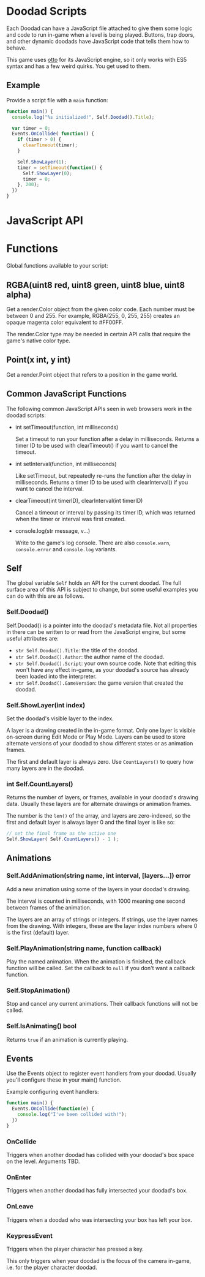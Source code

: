 # Doodad Scripts

Each Doodad can have a JavaScript file attached to give them some logic and code
to run in-game when a level is being played. Buttons, trap doors, and other
dynamic doodads have JavaScript code that tells them how to behave.

This game uses [otto](https://github.com/robertkrimen/otto) for its JavaScript
engine, so it only works with ES5 syntax and has a few weird quirks. You get
used to them.

## Example

Provide a script file with a `main` function:

```javascript
function main() {
  console.log("%s initialized!", Self.Doodad().Title);

  var timer = 0;
  Events.OnCollide( function() {
    if (timer > 0) {
      clearTimeout(timer);
    }

    Self.ShowLayer(1);
    timer = setTimeout(function() {
      Self.ShowLayer(0);
      timer = 0;
    }, 200);
  })
}
```

# JavaScript API

# Functions

Global functions available to your script:

## RGBA(uint8 red, uint8 green, uint8 blue, uint8 alpha)

Get a render.Color object from the given color code. Each number
must be between 0 and 255. For example, RGBA(255, 0, 255, 255)
creates an opaque magenta color equivalent to #FF00FF.

The render.Color type may be needed in certain API calls that
require the game's native color type.

## Point(x int, y int)

Get a render.Point object that refers to a position in the game
world.

## Common JavaScript Functions

The following common JavaScript APIs seen in web browsers work
in the doodad scripts:

* int setTimeout(function, int milliseconds)

  Set a timeout to run your function after a delay in
  milliseconds. Returns a timer ID to be used with
  clearTimeout() if you want to cancel the timeout.

* int setInterval(function, int milliseconds)

  Like setTimeout, but repeatedly re-runs the function after
  the delay in milliseconds. Returns a timer ID to be used
  with clearInterval() if you want to cancel the interval.

* clearTimeout(int timerID), clearInterval(int timerID)

  Cancel a timeout or interval by passing its timer ID, which
  was returned when the timer or interval was first created.

* console.log(str message, v...)

  Write to the game's log console. There are also `console.warn`,
  `console.error` and `console.log` variants.

## Self

The global variable `Self` holds an API for the current doodad. The full
surface area of this API is subject to change, but some useful examples you
can do with this are as follows.

### Self.Doodad()

Self.Doodad() is a pointer into the doodad's metadata file. Not
all properties in there can be written to or read from the
JavaScript engine, but some useful attributes are:

* `str Self.Doodad().Title`: the title of the doodad.
* `str Self.Doodad().Author`: the author name of the doodad.
* `str Self.Doodad().Script`: your own source code. Note that
  editing this won't have any effect in-game, as your doodad's
  source has already been loaded into the interpreter.
* `str Self.Doodad().GameVersion`: the game version that created
  the doodad.

### Self.ShowLayer(int index)

Set the doodad's visible layer to the index.

A layer is a drawing created in the in-game format. Only one layer
is visible on-screen during Edit Mode or Play Mode. Layers can be
used to store alternate versions of your doodad to show different
states or as animation frames.

The first and default layer is always zero. Use `CountLayers()`
to query how many layers are in the doodad.

### int Self.CountLayers()

Returns the number of layers, or frames, available in your doodad's
drawing data. Usually these layers are for alternate drawings or animation frames.

The number is the `len()` of the array, and layers are
zero-indexed, so the first and default layer is always layer 0
and the final layer is like so:

```javascript
// set the final frame as the active one
Self.ShowLayer( Self.CountLayers() - 1 );
```

## Animations

### Self.AddAnimation(string name, int interval, [layers...]) error

Add a new animation using some of the layers in your doodad's drawing.

The interval is counted in milliseconds, with 1000 meaning one second between
frames of the animation.

The layers are an array of strings or integers. If strings, use the layer names
from the drawing. With integers, these are the layer index numbers where 0 is
the first (default) layer.

### Self.PlayAnimation(string name, function callback)

Play the named animation. When the animation is finished, the callback function
will be called. Set the callback to `null` if you don't want a callback function.

### Self.StopAnimation()

Stop and cancel any current animations. Their callback functions will not be
called.

### Self.IsAnimating() bool

Returns `true` if an animation is currently playing.

## Events

Use the Events object to register event handlers from your
doodad. Usually you'll configure these in your main() function.

Example configuring event handlers:

```javascript
function main() {
  Events.OnCollide(function(e) {
    console.log("I've been collided with!");
  })
}
```

### OnCollide

Triggers when another doodad has collided with your doodad's box
space on the level. Arguments TBD.

### OnEnter

Triggers when another doodad has fully intersected your doodad's
box.

### OnLeave

Triggers when a doodad who was intersecting your box has left
your box.

### KeypressEvent

Triggers when the player character has pressed a key.

This only triggers when your doodad is the focus of the camera
in-game, i.e. for the player character doodad.
